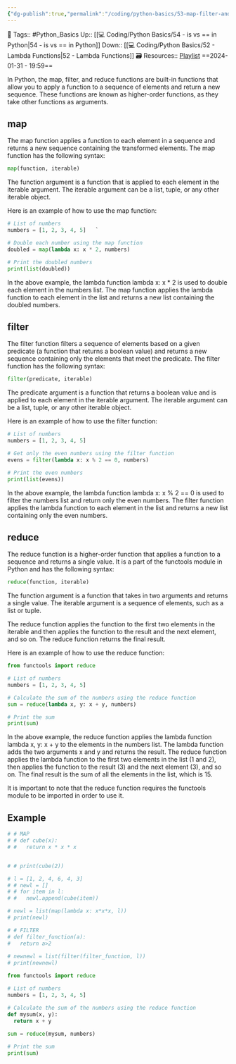 ```yaml
---
{"dg-publish":true,"permalink":"/coding/python-basics/53-map-filter-and-reduce/","dgPassFrontmatter":true,"noteIcon":"3","created":"2024-01-31T19:59:11.900+05:30","updated":"2024-02-01T22:45:44.879+05:30"}
---
```


🧶 Tags:: #Python_Basics 
Up:: [[💻 Coding/Python Basics/54 - is vs == in Python\|54 - is vs == in Python]]
Down:: [[💻 Coding/Python Basics/52 - Lambda Functions\|52 - Lambda Functions]]
🗃 Resources:: [Playlist](https://www.youtube.com/playlist?list=PLu0W_9lII9agwh1XjRt242xIpHhPT2llg)
==2024-01-31 - 19:59==

In Python, the map, filter, and reduce functions are built-in functions that allow you to apply a function to a sequence of elements and return a new sequence. These functions are known as higher-order functions, as they take other functions as arguments.

## map
The map function applies a function to each element in a sequence and returns a new sequence containing the transformed elements. The map function has the following syntax:
```python
map(function, iterable)
```

The function argument is a function that is applied to each element in the iterable argument. The iterable argument can be a list, tuple, or any other iterable object.

Here is an example of how to use the map function:
```python
# List of numbers
numbers = [1, 2, 3, 4, 5]   `

# Double each number using the map function
doubled = map(lambda x: x * 2, numbers)

# Print the doubled numbers
print(list(doubled))
```

In the above example, the lambda function lambda x: x * 2 is used to double each element in the numbers list. The map function applies the lambda function to each element in the list and returns a new list containing the doubled numbers.

## filter
The filter function filters a sequence of elements based on a given predicate (a function that returns a boolean value) and returns a new sequence containing only the elements that meet the predicate. The filter function has the following syntax:
```python
filter(predicate, iterable)
```

The predicate argument is a function that returns a boolean value and is applied to each element in the iterable argument. The iterable argument can be a list, tuple, or any other iterable object.

Here is an example of how to use the filter function:
```python
# List of numbers
numbers = [1, 2, 3, 4, 5]

# Get only the even numbers using the filter function
evens = filter(lambda x: x % 2 == 0, numbers)

# Print the even numbers
print(list(evens))
```

In the above example, the lambda function lambda x: x % 2 == 0 is used to filter the numbers list and return only the even numbers. The filter function applies the lambda function to each element in the list and returns a new list containing only the even numbers.

## reduce
The reduce function is a higher-order function that applies a function to a sequence and returns a single value. It is a part of the functools module in Python and has the following syntax:
```python
reduce(function, iterable)
```

The function argument is a function that takes in two arguments and returns a single value. The iterable argument is a sequence of elements, such as a list or tuple.

The reduce function applies the function to the first two elements in the iterable and then applies the function to the result and the next element, and so on. The reduce function returns the final result.

Here is an example of how to use the reduce function:
```python
from functools import reduce 

# List of numbers
numbers = [1, 2, 3, 4, 5]

# Calculate the sum of the numbers using the reduce function
sum = reduce(lambda x, y: x + y, numbers)

# Print the sum
print(sum)
```

In the above example, the reduce function applies the lambda function lambda x, y: x + y to the elements in the numbers list. The lambda function adds the two arguments x and y and returns the result. The reduce function applies the lambda function to the first two elements in the list (1 and 2), then applies the function to the result (3) and the next element (3), and so on. The final result is the sum of all the elements in the list, which is 15.

It is important to note that the reduce function requires the functools module to be imported in order to use it.

## Example
```python
# # MAP 
# # def cube(x):
# #   return x * x * x


# # print(cube(2))

# l = [1, 2, 4, 6, 4, 3]
# # newl = []
# # for item in l:
# #   newl.append(cube(item))

# newl = list(map(lambda x: x*x*x, l))
# print(newl)

# # FILTER
# def filter_function(a):
#   return a>2
  
# newnewl = list(filter(filter_function, l))
# print(newnewl)

from functools import reduce

# List of numbers
numbers = [1, 2, 3, 4, 5] 

# Calculate the sum of the numbers using the reduce function
def mysum(x, y):
  return x + y
  
sum = reduce(mysum, numbers)

# Print the sum
print(sum)
```